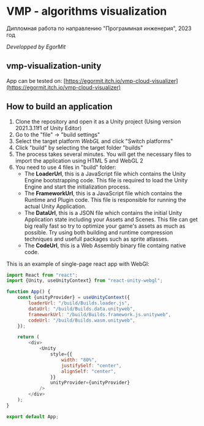 # VMP - algorithms visualization

Дипломная работа по направлению "Программная инженерия", 2023 год  

*Developped by EgorMit*

## vmp-visualization-unity

App can be tested on: [https://egormit.itch.io/vmp-cloud-visualizer](https://egormit.itch.io/vmp-cloud-visualizer)

## How to build an application
1. Clone the repository and open it as a Unity project (Using version 2021.3.11f1 of Unity Editor)
2. Go to the "file" -> "build settings"
3. Select the target platform *WebGL* and click "Switch platforms"
4. Click "build" by selecting the target folder "builds"
5. The process takes several minutes. 
You will get the necessary files to import the application using HTML 5 and WebGL 2
6. You need to use 4 files in "build" folder:
   *  The **LoaderUrl**, this is a JavaScript file which contains the Unity Engine bootstrapping code. This file is required to load the Unity Engine and start the initialization process.
   *  The **FrameworkUrl**, this is a JavaScript file which contains the Runtime and Plugin code. This file is responsible for running the actual Unity Application.
   *  The **DataUrl**, this is a JSON file which contains the initial Unity Application state including your Assets and Scenes. This file can get big really fast so try to optimize your game's assets as much as possible. Try using both building and runtime compression techniques and usefull packages such as sprite atlasses.
   *  The **CodeUrl**, this is a Web Assembly binary file containg native code.

This is an example of single-page react app with WebGl:
```javascript
import React from "react";
import {Unity, useUnityContext} from "react-unity-webgl";

function App() {
    const {unityProvider} = useUnityContext({
        loaderUrl: "/build/Builds.loader.js",
        dataUrl: "/build/Builds.data.unityweb",
        frameworkUrl: "/build/Builds.framework.js.unityweb",
        codeUrl: "/build/Builds.wasm.unityweb",
    });

    return (
        <div>
            <Unity
                style={{
                    width: "80%",
                    justifySelf: "center",
                    alignSelf: "center",
                }}
                unityProvider={unityProvider}
            />
        </div>
    );
}

export default App;
```
